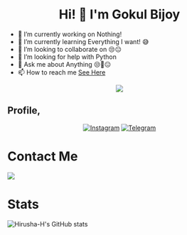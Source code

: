 ## <h1 align="center">Hi! 👋 I'm Gokul Bijoy</h1>

- 🔭 I’m currently working on Nothing!
- 🌱 I’m currently learning Everything I want! 😅
- 👯 I’m looking to collaborate on 😒😑
- 🤔 I’m looking for help with Python
- 💬 Ask me about Anything 😒🤖😑
- 📫 How to reach me [See Here](https://gokulbijoy2@gmail.com)

<p align="center">
  <a href="https://t.me/telegram.dog/carlmax_here"><img src="https://user-images.githubusercontent.com/77770753/117139498-f081c400-adc9-11eb-9aaf-f895a54ecc67.gif"></a>
    </p>
<h3>

## Profile,
<p align="center">
<a href="https://www.instagram.com/gokulbijoy.in"><img alt="Instagram" src="https://img.shields.io/badge/Gokul Bijoy-%23E4405F.svg?&style=for-the-badge&logo=Instagram&logoColor=white"/></a>
<a href="https://t.me/gokulbijoy"><img alt="Telegram" src="https://img.shields.io/badge/Gokul Bijoy-2CA5E0?style=for-the-badge&logo=telegram&logoColor=white"/></a>
</p>

# Contact Me

<a href="https://t.me/gokulbijoy"><img src="https://img.shields.io/badge/Telegram-2CA5E0?style=for-the-badge&logo=telegram&logoColor=white"></a>
                                                                                                                                       
# Stats

![Hirusha-H's GitHub stats](https://github-readme-stats.vercel.app/api?username=carlmax-here&show_icons=true&theme=tokyonight)
